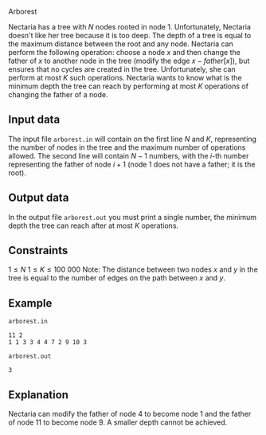 Arborest

Nectaria has a tree with $N$ nodes rooted in node $1$. Unfortunately, Nectaria doesn't like her tree because it is too deep. The depth of a tree is equal to the maximum distance between the root and any node. Nectaria can perform the following operation: choose a node $x$ and then change the father of $x$ to another node in the tree (modify the edge $x - father[x]$), but ensures that no cycles are created in the tree. Unfortunately, she can perform at most $K$ such operations. Nectaria wants to know what is the minimum depth the tree can reach by performing at most $K$ operations of changing the father of a node.

## Input data

The input file `arborest.in` will contain on the first line $N$ and $K$, representing the number of nodes in the tree and the maximum number of operations allowed. The second line will contain $N - 1$ numbers, with the $i$-th number representing the father of node $i + 1$ (node $1$ does not have a father; it is the root).

## Output data

In the output file `arborest.out` you must print a single number, the minimum depth the tree can reach after at most $K$ operations.

## Constraints

$1 \leq N$
$1 \leq K \leq 100\ 000$ Note: The distance between two nodes $x$ and $y$ in the tree is equal to the number of edges on the path between $x$ and $y$.

## Example

`arborest.in`
```
11 2
1 1 3 3 4 4 7 2 9 10 3
```

`arborest.out`
```
3
```

## Explanation

Nectaria can modify the father of node $4$ to become node $1$ and the father of node $11$ to become node $9$. A smaller depth cannot be achieved.